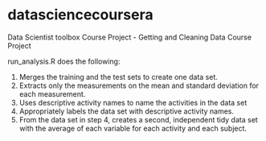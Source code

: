 # datasciencecoursera
Data Scientist toolbox Course Project - Getting and Cleaning Data Course Project


run_analysis.R does the following:

 1. Merges the training and the test sets to create one data set.
 2. Extracts only the measurements on the mean and standard deviation for each measurement.
 3. Uses descriptive activity names to name the activities in the data set
 4. Appropriately labels the data set with descriptive activity names.
 5. From the data set in step 4, creates a second, independent tidy data set with the average of each variable for each activity and each subject.
